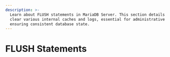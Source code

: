 ```yaml
---
description: >-
  Learn about FLUSH statements in MariaDB Server. This section details how to
  clear various internal caches and logs, essential for administrative tasks and
  ensuring consistent database state.
---
```


# FLUSH Statements

